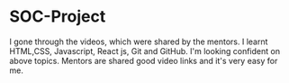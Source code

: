 # SOC-Project
I gone through the videos, which were shared by the mentors. I learnt HTML,CSS, Javascript, React js, Git and GitHub. I'm looking confident on above topics. Mentors are shared good video links and it's very easy for me.
